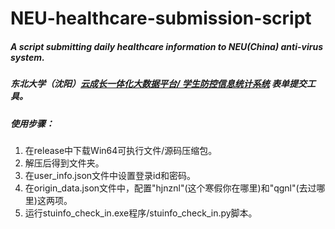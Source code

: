 # NEU-healthcare-submission-script
##### A script submitting daily healthcare information to NEU(China) anti-virus system.
##### 东北大学（沈阳）[云成长一体化大数据平台/ 学生防控信息统计系统](http://stuinfo.neu.edu.cn) 表单提交工具。

##### 使用步骤：
1. 在release中下载Win64可执行文件/源码压缩包。
2. 解压后得到文件夹。
3. 在user_info.json文件中设置登录id和密码。
4. 在origin_data.json文件中，配置"hjnznl"(这个寒假你在哪里)和"qgnl"(去过哪里)这两项。
5. 运行stuinfo_check_in.exe程序/stuinfo_check_in.py脚本。
